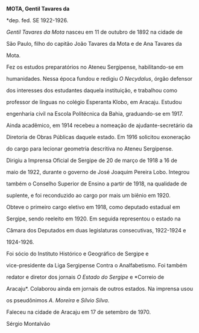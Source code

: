 **MOTA, Gentil Tavares da**



\*dep. fed. SE 1922-1926.



*Gentil Tavares da Mota* nasceu em 11 de outubro de 1892 na cidade de

São Paulo, filho do capitão João Tavares da Mota e de Ana Tavares da

Mota.



Fez os estudos preparatórios no Ateneu Sergipense, habilitando-se em

humanidades. Nessa época fundou e redigiu *O Necydalus*, órgão defensor

dos interesses dos estudantes daquela instituição, e trabalhou como

professor de línguas no colégio Esperanta Klobo, em Aracaju. Estudou

engenharia civil na Escola Politécnica da Bahia, graduando-se em 1917.

Ainda acadêmico, em 1914 recebeu a nomeação de ajudante-secretário da

Diretoria de Obras Públicas daquele estado. Em 1916 solicitou exoneração

do cargo para lecionar geometria descritiva no Ateneu Sergipense.

Dirigiu a Imprensa Oficial de Sergipe de 20 de março de 1918 a 16 de

maio de 1922, durante o governo de José Joaquim Pereira Lobo. Integrou

também o Conselho Superior de Ensino a partir de 1918, na qualidade de

suplente, e foi reconduzido ao cargo por mais um biênio em 1920.



Obteve o primeiro cargo eletivo em 1918, como deputado estadual em

Sergipe, sendo reeleito em 1920. Em seguida representou o estado na

Câmara dos Deputados em duas legislaturas consecutivas, 1922-1924 e

1924-1926.



Foi sócio do Instituto Histórico e Geográfico de Sergipe e

vice-presidente da Liga Sergipense Contra o Analfabetismo. Foi também

redator e diretor dos jornais *O Estado do Sergipe* e *Correio de

Aracaju*. Colaborou ainda em jornais de outros estados. Na imprensa usou

os pseudônimos *A. Moreira* e *Sílvio Silva*.



Faleceu na cidade de Aracaju em 17 de setembro de 1970.



Sérgio Montalvão



